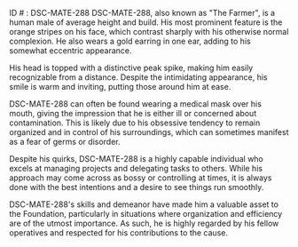 ID # : DSC-MATE-288
DSC-MATE-288, also known as "The Farmer", is a human male of average height and build. His most prominent feature is the orange stripes on his face, which contrast sharply with his otherwise normal complexion. He also wears a gold earring in one ear, adding to his somewhat eccentric appearance.

His head is topped with a distinctive peak spike, making him easily recognizable from a distance. Despite the intimidating appearance, his smile is warm and inviting, putting those around him at ease.

DSC-MATE-288 can often be found wearing a medical mask over his mouth, giving the impression that he is either ill or concerned about contamination. This is likely due to his obsessive tendency to remain organized and in control of his surroundings, which can sometimes manifest as a fear of germs or disorder.

Despite his quirks, DSC-MATE-288 is a highly capable individual who excels at managing projects and delegating tasks to others. While his approach may come across as bossy or controlling at times, it is always done with the best intentions and a desire to see things run smoothly.

DSC-MATE-288's skills and demeanor have made him a valuable asset to the Foundation, particularly in situations where organization and efficiency are of the utmost importance. As such, he is highly regarded by his fellow operatives and respected for his contributions to the cause.